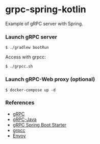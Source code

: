 # grpc-spring-kotlin

Example of gRPC server with Spring.

### Launch gRPC server

```
$ ./gradlew bootRun
```

Access with grpcc:

```
$ ./grpcc.sh
```

### Launch gRPC-Web proxy (optional)

```
$ docker-compose up -d
```

### References

* [gRPC](https://github.com/grpc/grpc)
* [gRPC-Java](https://github.com/grpc/grpc-java)
* [gRPC Spring Boot Starter](https://github.com/yidongnan/grpc-spring-boot-starter)
* [grpcc](https://github.com/njpatel/grpcc)
* [Envoy](https://www.envoyproxy.io/)
